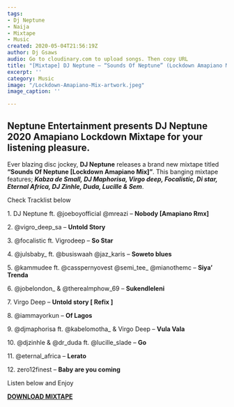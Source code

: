 ```yaml
---
tags:
- Dj Neptune
- Naija
- Mixtape
- Music
created: 2020-05-04T21:56:19Z
author: Dj Gsaws
audio: Go to cloudinary.com to upload songs. Then copy URL
title: "[Mixtape] DJ Neptune – “Sounds Of Neptune” (Lockdown Amapiano Mix)"
excerpt: ''
category: Music
image: "/Lockdown-Amapiano-Mix-artwork.jpeg"
image_caption: ''

---
```

## Neptune Entertainment presents DJ Neptune 2020 Amapiano Lockdown Mixtape for your listening pleasure.

Ever blazing disc jockey, **DJ Neptune** releases a brand new mixtape titled **“Sounds Of Neptune \[Lockdown Amapiano Mix\]”**. This banging mixtape features; **_Kabza de Small, DJ Maphorisa, Virgo deep, Focalistic, Di star, Eternal Africa, DJ Zinhle, Duda, Lucille & Sem_**.

Check Tracklist below

1\. DJ Neptune ft. @joeboyofficial @mreazi – **Nobody \[Amapiano Rmx\]**

2\. @vigro_deep_sa – **Untold Story**

3\. @focalistic ft. Vigrodeep – **So Star**

4\. @julsbaby_ ft. @busiswaah @jaz_karis – **Soweto blues**

5\. @kammudee ft. @casspernyovest @semi_tee_ @mianothemc – **Siya’ Trenda**

6\. @jobelondon_ & @therealmphow_69 – **Sukendleleni**

7\. Virgo Deep – **Untold story \[ Refix \]**

8\. @iammayorkun – **Of Lagos**

9\. @djmaphorisa ft. @kabelomotha_ & Virgo Deep – **Vula Vala**

10\. @djzinhle & @dr_duda ft. @lucille_slade – **Go**

11\. @eternal_africa – **Lerato**

12\. zero12finest – **Baby are you coming**

Listen below and Enjoy

[**DOWNLOAD MIXTAPE**](https://tooxclusive.com/wp-content/uploads/2020/05/DJ-Neptune-Sounds-of-Neptune-Lockdown-Amapiano-Mix.mp3)